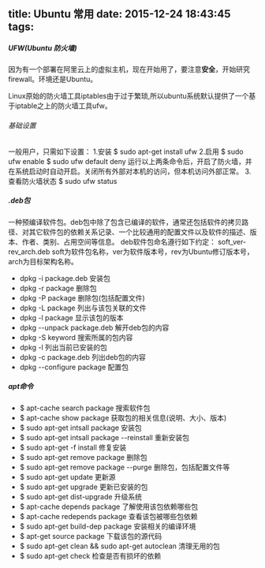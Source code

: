 title: Ubuntu 常用
date: 2015-12-24 18:43:45
tags:
---
##### UFW(Ubuntu 防火墙)
因为有一个部署在阿里云上的虚拟主机，现在开始用了，要注意**安全**，开始研究firewall。环境还是Ubuntu。

Linux原始的防火墙工具iptables由于过于繁琐,所以ubuntu系统默认提供了一个基于iptable之上的防火墙工具ufw。

###### 基础设置
一般用户，只需如下设置：
1.安装
$ sudo apt-get install ufw
2.启用
$ sudo ufw enable
$ sudo ufw default deny
运行以上两条命令后，开启了防火墙，并在系统启动时自动开启。关闭所有外部对本机的访问，但本机访问外部正常。
3.查看防火墙状态
$ sudo ufw status

<!--more-->
##### .deb包
一种预编译软件包。deb包中除了包含已编译的软件，通常还包括软件的拷贝路径、对其它软件包的依赖关系记录、一个比较通用的配置文件以及软件的描述、版本、作者、类别、占用空间等信息。
deb软件包命名遵行如下约定：
soft_ver-rev_arch.deb
soft为软件包名称，ver为软件版本号，rev为Ubuntu修订版本号，arch为目标架构名称。

* dpkg -i package.deb		安装包
* dpkg -r package               删除包
* dpkg -P package               删除包(包括配置文件)
* dpkg -L package		列出与该包关联的文件
* dpkg -l package		显示该包的版本
* dpkg --unpack package.deb     解开deb包的内容
* dpkg -S keyword		搜索所属的包内容
* dpkg -l			列出当前已安装的包
* dpkg -c package.deb		列出deb包的内容
* dpkg --configure package	配置包

##### apt命令
* $ apt-cache search package		                搜索软件包
* $ apt-cache show package	                 	获取包的相关信息(说明、大小、版本)
* $ sudo apt-get intsall package	                	安装包
* $ sudo apt-get intsall package --reinstall		重新安装包
* $ sudo apt-get -f install                               修复安装
* $ sudo apt-get remove package                           删除包
* $ sudo apt-get remove package --purge                   删除包，包括配置文件等
* $ sudo apt-get update                                   更新源
* $ sudo apt-get upgrade                                  更新已安装的包
* $ sudo apt-get dist-upgrade                             升级系统
* $ apt-cache depends package                             了解使用该包依赖哪些包
* $ apt-cache redepends package                           查看该包被哪些包依赖
* $ sudo apt-get build-dep package                        安装相关的编译环境
* $ apt-get source package                                下载该包的源代码
* $ sudo apt-get clean && sudo apt-get autoclean          清理无用的包
* $ sudo apt-get check                                    检查是否有损坏的依赖
